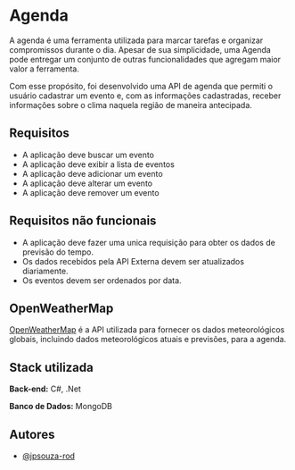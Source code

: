 # Agenda

A agenda é uma ferramenta utilizada para marcar tarefas e organizar compromissos durante o dia. Apesar de sua simplicidade, uma Agenda pode entregar um conjunto de outras funcionalidades que agregam maior valor a ferramenta.

Com esse propósito, foi desenvolvido uma API de agenda que permiti o usuário cadastrar um evento e, com as informações cadastradas, receber informações sobre o clima naquela região de maneira antecipada.

## Requisitos

- A aplicação deve buscar um evento
- A aplicação deve exibir a lista de eventos 
- A aplicação deve adicionar um evento 
- A aplicação deve alterar um evento 
- A aplicação deve remover um evento

## Requisitos não funcionais

- A aplicação deve fazer uma unica requisição para obter os dados de previsão do tempo.
- Os dados recebidos pela API Externa devem ser atualizados diariamente.
- Os eventos devem ser ordenados por data.

## OpenWeatherMap

[OpenWeatherMap](https://openweathermap.org/api) é a API utilizada para fornecer os dados meteorológicos globais, incluindo dados meteorológicos atuais e previsões, para a agenda.

## Stack utilizada

**Back-end:** C#, .Net

**Banco de Dados:** MongoDB


## Autores

- [@jpsouza-rod](https://github.com/jpsouza-rod)

